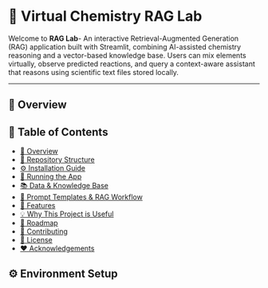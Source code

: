 # 🧠 Virtual Chemistry RAG Lab 
Welcome to  **RAG Lab**-   An interactive Retrieval-Augmented Generation (RAG) application built with Streamlit, combining AI-assisted chemistry reasoning and a vector-based knowledge base.
Users can mix elements virtually, observe predicted reactions, and query a context-aware assistant that reasons using scientific text files stored locally.

---

## 🧪 Overview
## 📑 Table of Contents

- [🌟 Overview](#-overview)
- [📁 Repository Structure](#-architecture)
- [⚙️ Installation Guide](#️-environment-setup)
- [🚀 Running the App](#-running-the-rag-app)
- [📚 Data & Knowledge Base](#-data-preparation)
- [🧩 Prompt Templates & RAG Workflow](#-prompt-templates)
- [🧰 Features](#-key-features)
- [💡 Why This Project is Useful](#-why-this-project-is-useful)
- [🧭 Roadmap](#-roadmap)
- [🤝 Contributing](#-how-to-contribute)
- [📜 License](#-license)
- [❤️ Acknowledgements](#️-acknowledgements)

## ⚙️ Environment Setup
